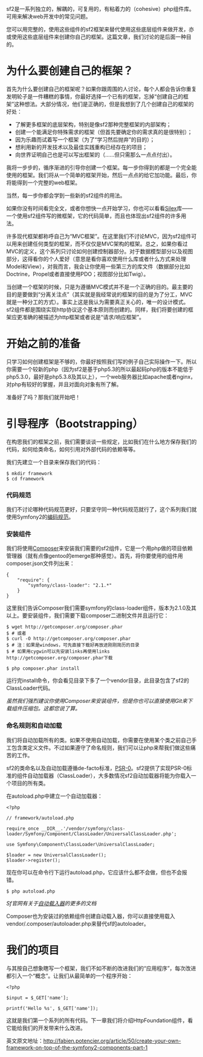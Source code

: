 sf2是一系列独立的，解耦的，可复用的，有粘着力的（cohesive）php组件库。可用来解决web开发中的常见问题。

您可以用完整的，使用这些组件的sf2框架来替代使用这些底层组件来做开发，亦或使用这些底层组件来创建你自己的框架。这篇文章，我们讨论的是后面一种目的。


# 为什么要创建自己的框架？

首先为什么要创建自己的框架呢？如果你跟周围的人讨论，每个人都会告诉你重复发明轮子是一件糟糕的事情，你最好选择一个已有的框架，忘掉“创建自己的框架”这种想法。大部分情况，他们是正确的，但是我想到了几个创建自己的框架的好处：

* 了解更多框架的底层架构，特别是像sf2那种完整框架的内部架构；
* 创建一个能满足你特殊需求的框架（但首先要确定你的需求真的是很特别）；
* 因为乐趣而试着写一个框架（为了“学习然后抛弃”的目的）；
* 想利用新的开发技术以及最佳实践重构已经存在的项目；
* 向世界证明自己也是可以写出框架的（……但只需那么一点点付出）。

我将一步步的，循序渐进的引导你创建一个框架。每一步你得到的都是一个完全能使用的框架。我们将从一个简单的框架开始，然后一点点的给它加功能。最后，你将能得到一个完整的web框架。

当然，每一步你都会学到一些新的sf2组件的用法。

如果你没有时间看完全文，或者你想快一点开始学习，你也可以看看[Silex](http://silex.sensiolabs.org/)库——一个使用sf2组件写的微框架，它的代码简单，而且也体现出sf2组件的许多用法。

许多现代框架都称呼自己为“MVC框架”。在这里我们不讨论MVC，因为sf2组件可以用来创建任何类型的框架，而不仅仅是MVC架构的框架。总之，如果你看过MVC的定义，这个系列只讨论如何创建控制器部分。对于数据模型部分以及视图部分，这得看你的个人爱好（意思是看你喜欢使用什么库或者什么方式来处理Model和View），对我而言，我会让你使用一些第三方的库文件（数据部分比如Doctrine，Propel或者直接使用PDO；视图部分比如Twig）。

当创建一个框架的时候，只是为遵循MVC模式并不是一个正确的目的。最主要的目的是要做到“分离关注点”（其实就是我经常说的框架的目的是为了分工，MVC就是一种分工的方式）。事实上这是我认为需要真正关心的，唯一的设计模式。sf2组件都是围绕实现http协议这个基本原则而创建的。同样，我们将要创建的框架应更准确的被描述为http框架或者说是“请求/响应框架”。

# 开始之前的准备

只学习如何创建框架是不够的，你最好按照我们写的例子自己实际操作一下。所以你需要一个较新的php（因为sf2是基于php5.3的所以最起码php的版本不能低于php5.3.0，最好是php5.3.8及其以上），一个web服务器比如apache或者nginx，对php有较好的掌握，并且对面向对象有所了解。

准备好了吗？那我们就开始吧！

# 引导程序（Bootstrapping）

在构思我们的框架之前，我们需要谈谈一些规定，比如我们在什么地方保存我们的代码，如何给类命名，如何引用对外部代码的依赖等等。

我们先建立一个目录来保存我们的代码：

```
$ mkdir framework
$ cd framework
```

### 代码规范

我们不讨论哪种代码规范更好，只要坚守同一种代码规范就行了，这个系列我们就使用Symfony2的[编码规范](http://symfony.com/doc/current/contributing/code/standards.html)。

### 安装组件

我们将使用[Composer](https://github.com/huanghua581/laravel/blob/master/composer/00-intro.md)来安装我们需要的sf2组件，它是一个用php做的项目依赖管理器（就有点像gentoo的emerge那种感觉）。首先，将你要使用的组件用composer.json文件列出来：

```
{
    "require": {
        "symfony/class-loader": "2.1.*"
    }
}
```

这里我们告诉Composer我们需要symfony的class-loader组件，版本为2.1.0及其以上。要安装组件，我们需要下载composer二进制文件并且运行它：

```
$ wget http://getcomposer.org/composer.phar
$ # 或者
$ curl -O http://getcomposer.org/composer.phar
$ # 注：如果是windows，可先直接下载好再放进刚刚简历的目录
$ # 如果用cygwin可以先安装links再使用links http://getcomposer.org/composer.phar下载
 
$ php composer.phar install
```

运行完install命令，你会看见目录下多了一个vendor目录，此目录包含了sf2的ClassLoader代码。

*虽然我们强烈建议你使用Composer来安装组件，但是你也可以直接使用Git来下载组件压缩包。这都您说了算。*

### 命名规则和自动加载

我们将自动加载所有的类。如果不使用自动加载，你需要在使用某个类之前自己手工包含类定义文件。不过如果遵守了命名规则，我们可以让php来帮我们做这些痛苦的工作。

sf2的类命名以及自动加载遵循de-facto标准，[PSR-0](https://github.com/php-fig/fig-standards/blob/master/accepted/PSR-0.md)。sf2提供了实现PSR-0标准的组件自动加载器（ClassLoader），大多数情况sf2自动加载器将能为你载入一个项目的所有类。

在autoload.php中建立一个自动加载器：

```
<?php
 
// framework/autoload.php
 
require_once __DIR__.'/vendor/symfony/class-loader/Symfony/Component/ClassLoader/UniversalClassLoader.php';
 
use Symfony\Component\ClassLoader\UniversalClassLoader;
 
$loader = new UniversalClassLoader();
$loader->register();
```

现在你可以在命令行下运行autoload.php，它应该什么都不会做，但也不会报错。

```
$ php autoload.php
```

*Sf官网有关于[自动载入器](http://symfony.com/doc/current/components/class_loader.html)的更多的文档*

Composer也为安装过的依赖组件创建自动载入器，你可以直接使用载入vendor/.composer/autoloader.php来替代sf的autoloader。

# 我们的项目

与其按自己想象瞎写一个框架，我们不如不断的改进我们的“应用程序”，每次改进都引入一个“概念”。让我们从最简单的一个程序开始：

```
<?php

$input = $_GET['name'];

printf('Hello %s', $_GET['name']);
```

这就是我们第一个系列的所有代码。下一章我们将介绍HttpFoundation组件，看它能给我们的开发带来什么改进。

英文原文地址：http://fabien.potencier.org/article/50/create-your-own-framework-on-top-of-the-symfony2-components-part-1